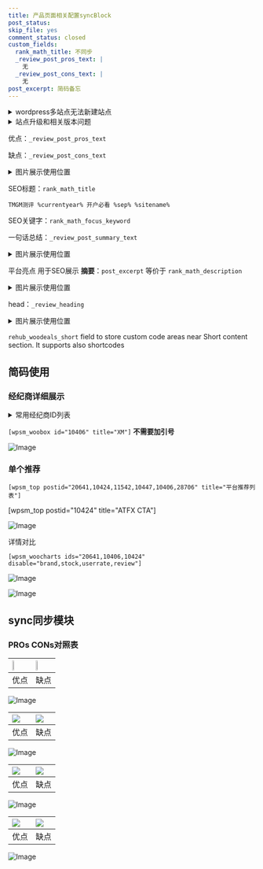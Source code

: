 ```yaml
---
title: 产品页面相关配置syncBlock
post_status: 
skip_file: yes
comment_status: closed
custom_fields:
  rank_math_title: 不同步
  _review_post_pros_text: |
    无
  _review_post_cons_text: |
    无
post_excerpt: 简码备忘
---
```

<details><summary>wordpress多站点无法新建站点</summary>

<li>和报错需要清理cookies一样的原因</li>
<li>wp-config.php里面<code>define( 'SUBDOMAIN_INSTALL', false );//子域名安装</code></li>
<li>新建子站点是用<code>define( 'SUBDOMAIN_INSTALL', true);//子域名安装</code> 完成以后，改成<code>false</code></li>
</details>

<details><summary>站点升级和相关版本问题</summary>

<p>wordpress：5.9.9
woocommerce：7.5.1
出现问题的地方：主题选项里面>><strong>Product layout >>compact style</strong></p>
<p>如何出现没有用过的字段 导致无法保存。先导出配置 然后进行修改，后面再次恢复即可。</p>
<p>出现部分字段无法显示时，需要返回默认布局后，对产品进行保存就好了。</p>
<p></p>
</details>

优点：`_review_post_pros_text`

缺点：`_review_post_cons_text`

<details><summary>图片展示使用位置</summary>

<img src="https://prod-files-secure.s3.us-west-2.amazonaws.com/39ed1227-6d7d-4570-be36-9ccd4a2c4241/f51d3d83-55d4-4bdf-9604-f37ec77ab556/Untitled.png?X-Amz-Algorithm=AWS4-HMAC-SHA256&X-Amz-Content-Sha256=UNSIGNED-PAYLOAD&X-Amz-Credential=ASIAZI2LB466QOR2KZHH%2F20250724%2Fus-west-2%2Fs3%2Faws4_request&X-Amz-Date=20250724T045524Z&X-Amz-Expires=3600&X-Amz-Security-Token=IQoJb3JpZ2luX2VjEPv%2F%2F%2F%2F%2F%2F%2F%2F%2F%2FwEaCXVzLXdlc3QtMiJIMEYCIQCfPt6miSI92AwSNWNOiSjHf1d%2Bcth2DeUtNNVGogJRQQIhAPFQ1giibSDr7q2TA%2FT1pY%2BpPMr1XCgUWe6zBcqV6%2B7aKv8DCCQQABoMNjM3NDIzMTgzODA1IgwCWz8QcCDz0pnMc2Qq3AMaUefUyd2%2FGn04sYfGjQhl2oXMgKH95HvFO6QG100uRfmKh6p63PZlER7kWOaAmEA7eIEZvr3KrM5HXCcD0cJI1FcFWw60qaUI3Be9YUJ4ckq7CYybR6aVqFaYJl4WSuaSHpfh3IL3oFIDDXwUOPb%2Fa48PX5fwVqX1uUOQTjk1Y9iq4SJpdlc7mkcsXba75DZnCWkLYPHflycZY2AJxCrqtSPg8W8PJi%2FxAWt8ZMgO8LldC7kV2gwbfOdgP1nUXbwnM89ecZtfBz%2FbN1XlMfYLVepg%2FzdRSTEd4YJArzfCHyl5eUnUiVTGeknI6xyBPXBdC%2FqCude%2B8xXOtYETbs0cq3iA0Jwgw7aoiXj31kdQ2C2i4YZbEWi%2FCJ1nfJ8IirsgfwLSeoNeygBVaEaZIUX4HusmqtrbBe6yPXpjLLuet2YL3s7p%2FNzGCMpM6D%2BxQwAE0%2FCFsOXlpJNDxKTM9pmCJKa%2FeewZT5RIf77kZxFeEFMt4Mknve4LSyf2059rIOK4yl%2FmyTcnbd4FkXES21TiIngr6ch4%2FYRTrmsWzzOHOe7QNmHnq%2F5oPKXAjKrZhx0JDzsZS5deH3TMfFfP0L2iR0%2BRUJe9X3ol8oZaHAqISJrQdsaSMuftDYZCFzDFtYbEBjqkAUyR0qvpoaXoh9SIHt0b%2Fw0aVqOngF5i9YPtx38z8TX7vaCiPCp7%2B10LzcrKz1%2FVGf%2FOQB41%2FFuoco15QAiqa70K3bKCA5CcqsVXWmuxWn9iS6UsPSHnryoxbiKoZ58uc4oiReBDjGEM9XCa94cQOYFX9ADKxRjtPPnDiyeK6Mc1800qYzVAgUWS9tG%2BupgzsMZZyjEVEOg%2FFFI8iLu9kN88apTX&X-Amz-Signature=ab9faaa04ca802ff1626c14ebe4b6118103f2941493c733626cdcddd126adcb8&X-Amz-SignedHeaders=host&x-amz-checksum-mode=ENABLED&x-id=GetObject" alt="Image">
</details>

SEO标题：`rank_math_title`

`TMGM测评 %currentyear% 开户必看 %sep% %sitename%`

SEO关键字：`rank_math_focus_keyword`

一句话总结：`_review_post_summary_text`

<details><summary>图片展示使用位置</summary>

<img src="https://prod-files-secure.s3.us-west-2.amazonaws.com/39ed1227-6d7d-4570-be36-9ccd4a2c4241/4b96a922-296c-4f4e-8630-d1c870cbce01/Untitled.png?X-Amz-Algorithm=AWS4-HMAC-SHA256&X-Amz-Content-Sha256=UNSIGNED-PAYLOAD&X-Amz-Credential=ASIAZI2LB466VGFKWRMG%2F20250724%2Fus-west-2%2Fs3%2Faws4_request&X-Amz-Date=20250724T045525Z&X-Amz-Expires=3600&X-Amz-Security-Token=IQoJb3JpZ2luX2VjEPv%2F%2F%2F%2F%2F%2F%2F%2F%2F%2FwEaCXVzLXdlc3QtMiJHMEUCICb6qfH8zzPOqvAJw4TsqnEhxJDtNGqvf8AqeAuUffRSAiEA8c1ArVd2kPxl3JjcDkuzNY1nJ3hrSmNFkiJKatxk64wq%2FwMIJBAAGgw2Mzc0MjMxODM4MDUiDJJaaj4h1HmiFuD6kSrcA%2FveSIkJlFAvMZkxfou%2BVd7OgSWz890PNC0SS3O0Z2LZxbH%2F1t%2BWvw77cAHpg1APVvidK%2F3Hy090E1%2FeUxN6IZALXKKJZS7hpIHzt6rRRzXa9FG4%2BNchIWA54hjiBaPvh1TZtdqxPqJKzTkSDDNITI2lOI4Sp1tpC%2FXfGrnKPC5Pc1WqzEDSRe%2FyNpKGsYpBR0hATNCE2qNjWlW4VoW4ybD4zMtEw%2BecvTsOyaFK6DUGmu16UPD4Pn0nTsQwjO55Hq59ap%2FpGoVYcHal4M4iBIySBQA9Hk4oYUzkdvMsCT2631l6vaJ6Wsl1d3k2mJbbJt6LyCRj2g28vwej5nNt3WOzsAucfHzdykfM0KCIXULrZHHMqZwpsKNWhz1yRrCSd%2B%2F2kUukT7Vo0K%2Fu5ZHAZEr1hdss%2F%2Frja%2BJz%2FcKVyCUUwJsx%2F22ACIyim%2F%2FkIflH4T3DhHn6L7p2sMD6T5tdy4IEKvFHIE2W%2BsLtl485IZEuTWn6ecSITl6KXZAoWrQFFnFg9KDrpZ%2F34X6zcODwjp9AiCEDqn2uSlJkQjqATJ88Ti3vg3EWdbg5DNlbpXTHpxfw1HZwB9pqdZPwVR5nCGaieQw0274Xm25BgCDuv%2FSPNnkw%2FPsXQn1Ku0kyMLW2hsQGOqUBOQUhZ9QQl6umna4LW20rL%2Bus2aGTFTVoQy6MHn9utJBipHo1xHte1DtS%2BNHGsxgB9obAZo4EknydnrT%2BSuUdePESHkyWcxOgvomt6q8GjQVXLUJnfQ8%2FmowDbW6iFNcW%2BO%2Fx5hR9ua1HDOAnBXQWQ2JiEM9zhtPyXCxbuvqnHPXH%2FHcxnuZD%2BEtiJmlavfgp6aLjuQvga3uvtP08sLYrlxK1twp0&X-Amz-Signature=8eb65aeecee60a933562d7b3bd9e3993a004fb55fb7b82c0b3c188dbd356e31a&X-Amz-SignedHeaders=host&x-amz-checksum-mode=ENABLED&x-id=GetObject" alt="Image">
</details>

平台亮点 用于SEO展示 **摘要**：`post_excerpt`  等价于 `rank_math_description`

<details><summary>图片展示使用位置</summary>

<img src="https://prod-files-secure.s3.us-west-2.amazonaws.com/39ed1227-6d7d-4570-be36-9ccd4a2c4241/1ee11f63-b60a-4dfe-a7a7-d58ff23b5d88/Untitled.png?X-Amz-Algorithm=AWS4-HMAC-SHA256&X-Amz-Content-Sha256=UNSIGNED-PAYLOAD&X-Amz-Credential=ASIAZI2LB466UR7GJFBF%2F20250724%2Fus-west-2%2Fs3%2Faws4_request&X-Amz-Date=20250724T045525Z&X-Amz-Expires=3600&X-Amz-Security-Token=IQoJb3JpZ2luX2VjEPv%2F%2F%2F%2F%2F%2F%2F%2F%2F%2FwEaCXVzLXdlc3QtMiJIMEYCIQDegoqSYfS3%2F6JCLTuSvkl%2BlTM3i7ewACpWJ23urfIj4gIhAMfKjexo2UR95MBV1dIdg8Xjw7vn2yFkp8bhgS%2FIVImrKv8DCCQQABoMNjM3NDIzMTgzODA1IgxnUZxxHA0i3xYjaHgq3ANKXrlKp39A8g%2B%2FKv9de%2FQ0HhLE7Fe0obPCwDDJxLH7A6sbCDMgEuSScvzy6NUZOLmvrpytmwlZKDhue9uEvZZWNwQXz4qeXayOPPEAXYEi6Fqsx%2BLxq6KQ%2BtLfOej4gcoWmBqjWxsaxM5cu3hPynnxQTaVU834EQObIZ4XyeOXgaYpIk5tGW3ojpMZc3O49Y3ADunySUlkf8bywbLkatFPuZlT25uF0oJHGYcPDZi729qstpUo0ELsoqYQpnahszdwdVQPsVsorN00i0VVzy4tF9qaHNUx3lRN3uj9dy0YjdLnAGXV2IZit3U%2BORj4FxerKce8YaQrl9KUu7Ji6D0j%2FIL0L7w8d0x3l%2BQShKOU8Lg%2BDN%2FcbeabuboHT9aXSH3pwNVDMNwvQcHIu5AqDdUOSmvvDMk1TXCd2L7TP56qo3mLKn5URmOoIP0QMf2u7FGjbMrfxtiEE%2B0AXoOsP9%2BImhW2b%2BWOOJnFLgK0afyAWYPB9%2FVa3H3lBWULS4gX7mh%2FZ6Kb8GRo%2Fe3KQSlusZwzQVDKFdjfe0XAOM0qH9ZntIv7yu89KWWX4ZoJ7xeZkZw6Va0Od8eZ8AMRmSlTw9E924iEPl%2FN5FLauMj3%2FFAMX8W5cd7wW5w6V%2FkHtTDTtYbEBjqkAUj9G6VOkUtfsCk7tq2ezgTFJ2kC1%2BJPNKKmTSh2eS9SgdRgmCWG7nYmW1JQv%2B1ovZGgrTksXRyCAjNjTNuMQF79iU7YVF5C1MOvq6bxjN4fZRqIv4eTSwGfOWNUNWgB2wNcPhNN8VzJ7W1MDtshrqWwEZvkhJ2LYNzH2P%2BGgJeWceCahIrgbxG7fbFqrN1EHaIKW4AV%2FAICc6Mavl%2FzFzM0qTOM&X-Amz-Signature=1388a0c12512119fa5291d494126fc4b3464c493ca75380923292f95ab3346bd&X-Amz-SignedHeaders=host&x-amz-checksum-mode=ENABLED&x-id=GetObject" alt="Image">
<img src="https://prod-files-secure.s3.us-west-2.amazonaws.com/39ed1227-6d7d-4570-be36-9ccd4a2c4241/ad4118b5-78d8-4fbe-801e-3b29b5d99c01/Untitled.png?X-Amz-Algorithm=AWS4-HMAC-SHA256&X-Amz-Content-Sha256=UNSIGNED-PAYLOAD&X-Amz-Credential=ASIAZI2LB466UR7GJFBF%2F20250724%2Fus-west-2%2Fs3%2Faws4_request&X-Amz-Date=20250724T045525Z&X-Amz-Expires=3600&X-Amz-Security-Token=IQoJb3JpZ2luX2VjEPv%2F%2F%2F%2F%2F%2F%2F%2F%2F%2FwEaCXVzLXdlc3QtMiJIMEYCIQDegoqSYfS3%2F6JCLTuSvkl%2BlTM3i7ewACpWJ23urfIj4gIhAMfKjexo2UR95MBV1dIdg8Xjw7vn2yFkp8bhgS%2FIVImrKv8DCCQQABoMNjM3NDIzMTgzODA1IgxnUZxxHA0i3xYjaHgq3ANKXrlKp39A8g%2B%2FKv9de%2FQ0HhLE7Fe0obPCwDDJxLH7A6sbCDMgEuSScvzy6NUZOLmvrpytmwlZKDhue9uEvZZWNwQXz4qeXayOPPEAXYEi6Fqsx%2BLxq6KQ%2BtLfOej4gcoWmBqjWxsaxM5cu3hPynnxQTaVU834EQObIZ4XyeOXgaYpIk5tGW3ojpMZc3O49Y3ADunySUlkf8bywbLkatFPuZlT25uF0oJHGYcPDZi729qstpUo0ELsoqYQpnahszdwdVQPsVsorN00i0VVzy4tF9qaHNUx3lRN3uj9dy0YjdLnAGXV2IZit3U%2BORj4FxerKce8YaQrl9KUu7Ji6D0j%2FIL0L7w8d0x3l%2BQShKOU8Lg%2BDN%2FcbeabuboHT9aXSH3pwNVDMNwvQcHIu5AqDdUOSmvvDMk1TXCd2L7TP56qo3mLKn5URmOoIP0QMf2u7FGjbMrfxtiEE%2B0AXoOsP9%2BImhW2b%2BWOOJnFLgK0afyAWYPB9%2FVa3H3lBWULS4gX7mh%2FZ6Kb8GRo%2Fe3KQSlusZwzQVDKFdjfe0XAOM0qH9ZntIv7yu89KWWX4ZoJ7xeZkZw6Va0Od8eZ8AMRmSlTw9E924iEPl%2FN5FLauMj3%2FFAMX8W5cd7wW5w6V%2FkHtTDTtYbEBjqkAUj9G6VOkUtfsCk7tq2ezgTFJ2kC1%2BJPNKKmTSh2eS9SgdRgmCWG7nYmW1JQv%2B1ovZGgrTksXRyCAjNjTNuMQF79iU7YVF5C1MOvq6bxjN4fZRqIv4eTSwGfOWNUNWgB2wNcPhNN8VzJ7W1MDtshrqWwEZvkhJ2LYNzH2P%2BGgJeWceCahIrgbxG7fbFqrN1EHaIKW4AV%2FAICc6Mavl%2FzFzM0qTOM&X-Amz-Signature=80534807972f9f6ccae4a2ae3dc684ae294298fd2cf8479338dcca9300bd361b&X-Amz-SignedHeaders=host&x-amz-checksum-mode=ENABLED&x-id=GetObject" alt="Image">
<img src="https://prod-files-secure.s3.us-west-2.amazonaws.com/39ed1227-6d7d-4570-be36-9ccd4a2c4241/a38cf7c9-a79c-4b64-9e94-13589fe0758b/Untitled.png?X-Amz-Algorithm=AWS4-HMAC-SHA256&X-Amz-Content-Sha256=UNSIGNED-PAYLOAD&X-Amz-Credential=ASIAZI2LB466UR7GJFBF%2F20250724%2Fus-west-2%2Fs3%2Faws4_request&X-Amz-Date=20250724T045525Z&X-Amz-Expires=3600&X-Amz-Security-Token=IQoJb3JpZ2luX2VjEPv%2F%2F%2F%2F%2F%2F%2F%2F%2F%2FwEaCXVzLXdlc3QtMiJIMEYCIQDegoqSYfS3%2F6JCLTuSvkl%2BlTM3i7ewACpWJ23urfIj4gIhAMfKjexo2UR95MBV1dIdg8Xjw7vn2yFkp8bhgS%2FIVImrKv8DCCQQABoMNjM3NDIzMTgzODA1IgxnUZxxHA0i3xYjaHgq3ANKXrlKp39A8g%2B%2FKv9de%2FQ0HhLE7Fe0obPCwDDJxLH7A6sbCDMgEuSScvzy6NUZOLmvrpytmwlZKDhue9uEvZZWNwQXz4qeXayOPPEAXYEi6Fqsx%2BLxq6KQ%2BtLfOej4gcoWmBqjWxsaxM5cu3hPynnxQTaVU834EQObIZ4XyeOXgaYpIk5tGW3ojpMZc3O49Y3ADunySUlkf8bywbLkatFPuZlT25uF0oJHGYcPDZi729qstpUo0ELsoqYQpnahszdwdVQPsVsorN00i0VVzy4tF9qaHNUx3lRN3uj9dy0YjdLnAGXV2IZit3U%2BORj4FxerKce8YaQrl9KUu7Ji6D0j%2FIL0L7w8d0x3l%2BQShKOU8Lg%2BDN%2FcbeabuboHT9aXSH3pwNVDMNwvQcHIu5AqDdUOSmvvDMk1TXCd2L7TP56qo3mLKn5URmOoIP0QMf2u7FGjbMrfxtiEE%2B0AXoOsP9%2BImhW2b%2BWOOJnFLgK0afyAWYPB9%2FVa3H3lBWULS4gX7mh%2FZ6Kb8GRo%2Fe3KQSlusZwzQVDKFdjfe0XAOM0qH9ZntIv7yu89KWWX4ZoJ7xeZkZw6Va0Od8eZ8AMRmSlTw9E924iEPl%2FN5FLauMj3%2FFAMX8W5cd7wW5w6V%2FkHtTDTtYbEBjqkAUj9G6VOkUtfsCk7tq2ezgTFJ2kC1%2BJPNKKmTSh2eS9SgdRgmCWG7nYmW1JQv%2B1ovZGgrTksXRyCAjNjTNuMQF79iU7YVF5C1MOvq6bxjN4fZRqIv4eTSwGfOWNUNWgB2wNcPhNN8VzJ7W1MDtshrqWwEZvkhJ2LYNzH2P%2BGgJeWceCahIrgbxG7fbFqrN1EHaIKW4AV%2FAICc6Mavl%2FzFzM0qTOM&X-Amz-Signature=4e95640a056c1fc11f1f27cc3a8b949e653a9c45bdf658b570664c70b839dc2d&X-Amz-SignedHeaders=host&x-amz-checksum-mode=ENABLED&x-id=GetObject" alt="Image">
<img src="https://prod-files-secure.s3.us-west-2.amazonaws.com/39ed1227-6d7d-4570-be36-9ccd4a2c4241/7da6fc1e-d2ac-42ae-8c75-cb5749aa18f6/Untitled.png?X-Amz-Algorithm=AWS4-HMAC-SHA256&X-Amz-Content-Sha256=UNSIGNED-PAYLOAD&X-Amz-Credential=ASIAZI2LB466UR7GJFBF%2F20250724%2Fus-west-2%2Fs3%2Faws4_request&X-Amz-Date=20250724T045525Z&X-Amz-Expires=3600&X-Amz-Security-Token=IQoJb3JpZ2luX2VjEPv%2F%2F%2F%2F%2F%2F%2F%2F%2F%2FwEaCXVzLXdlc3QtMiJIMEYCIQDegoqSYfS3%2F6JCLTuSvkl%2BlTM3i7ewACpWJ23urfIj4gIhAMfKjexo2UR95MBV1dIdg8Xjw7vn2yFkp8bhgS%2FIVImrKv8DCCQQABoMNjM3NDIzMTgzODA1IgxnUZxxHA0i3xYjaHgq3ANKXrlKp39A8g%2B%2FKv9de%2FQ0HhLE7Fe0obPCwDDJxLH7A6sbCDMgEuSScvzy6NUZOLmvrpytmwlZKDhue9uEvZZWNwQXz4qeXayOPPEAXYEi6Fqsx%2BLxq6KQ%2BtLfOej4gcoWmBqjWxsaxM5cu3hPynnxQTaVU834EQObIZ4XyeOXgaYpIk5tGW3ojpMZc3O49Y3ADunySUlkf8bywbLkatFPuZlT25uF0oJHGYcPDZi729qstpUo0ELsoqYQpnahszdwdVQPsVsorN00i0VVzy4tF9qaHNUx3lRN3uj9dy0YjdLnAGXV2IZit3U%2BORj4FxerKce8YaQrl9KUu7Ji6D0j%2FIL0L7w8d0x3l%2BQShKOU8Lg%2BDN%2FcbeabuboHT9aXSH3pwNVDMNwvQcHIu5AqDdUOSmvvDMk1TXCd2L7TP56qo3mLKn5URmOoIP0QMf2u7FGjbMrfxtiEE%2B0AXoOsP9%2BImhW2b%2BWOOJnFLgK0afyAWYPB9%2FVa3H3lBWULS4gX7mh%2FZ6Kb8GRo%2Fe3KQSlusZwzQVDKFdjfe0XAOM0qH9ZntIv7yu89KWWX4ZoJ7xeZkZw6Va0Od8eZ8AMRmSlTw9E924iEPl%2FN5FLauMj3%2FFAMX8W5cd7wW5w6V%2FkHtTDTtYbEBjqkAUj9G6VOkUtfsCk7tq2ezgTFJ2kC1%2BJPNKKmTSh2eS9SgdRgmCWG7nYmW1JQv%2B1ovZGgrTksXRyCAjNjTNuMQF79iU7YVF5C1MOvq6bxjN4fZRqIv4eTSwGfOWNUNWgB2wNcPhNN8VzJ7W1MDtshrqWwEZvkhJ2LYNzH2P%2BGgJeWceCahIrgbxG7fbFqrN1EHaIKW4AV%2FAICc6Mavl%2FzFzM0qTOM&X-Amz-Signature=5a977c9845b44325a8d92a7a6901d50752ffdf62d77f2aea660bfa23adbfc8fc&X-Amz-SignedHeaders=host&x-amz-checksum-mode=ENABLED&x-id=GetObject" alt="Image">
<img src="https://prod-files-secure.s3.us-west-2.amazonaws.com/39ed1227-6d7d-4570-be36-9ccd4a2c4241/7e97f40a-eaee-47f5-b2f9-475f96808fa7/Untitled.png?X-Amz-Algorithm=AWS4-HMAC-SHA256&X-Amz-Content-Sha256=UNSIGNED-PAYLOAD&X-Amz-Credential=ASIAZI2LB466UR7GJFBF%2F20250724%2Fus-west-2%2Fs3%2Faws4_request&X-Amz-Date=20250724T045525Z&X-Amz-Expires=3600&X-Amz-Security-Token=IQoJb3JpZ2luX2VjEPv%2F%2F%2F%2F%2F%2F%2F%2F%2F%2FwEaCXVzLXdlc3QtMiJIMEYCIQDegoqSYfS3%2F6JCLTuSvkl%2BlTM3i7ewACpWJ23urfIj4gIhAMfKjexo2UR95MBV1dIdg8Xjw7vn2yFkp8bhgS%2FIVImrKv8DCCQQABoMNjM3NDIzMTgzODA1IgxnUZxxHA0i3xYjaHgq3ANKXrlKp39A8g%2B%2FKv9de%2FQ0HhLE7Fe0obPCwDDJxLH7A6sbCDMgEuSScvzy6NUZOLmvrpytmwlZKDhue9uEvZZWNwQXz4qeXayOPPEAXYEi6Fqsx%2BLxq6KQ%2BtLfOej4gcoWmBqjWxsaxM5cu3hPynnxQTaVU834EQObIZ4XyeOXgaYpIk5tGW3ojpMZc3O49Y3ADunySUlkf8bywbLkatFPuZlT25uF0oJHGYcPDZi729qstpUo0ELsoqYQpnahszdwdVQPsVsorN00i0VVzy4tF9qaHNUx3lRN3uj9dy0YjdLnAGXV2IZit3U%2BORj4FxerKce8YaQrl9KUu7Ji6D0j%2FIL0L7w8d0x3l%2BQShKOU8Lg%2BDN%2FcbeabuboHT9aXSH3pwNVDMNwvQcHIu5AqDdUOSmvvDMk1TXCd2L7TP56qo3mLKn5URmOoIP0QMf2u7FGjbMrfxtiEE%2B0AXoOsP9%2BImhW2b%2BWOOJnFLgK0afyAWYPB9%2FVa3H3lBWULS4gX7mh%2FZ6Kb8GRo%2Fe3KQSlusZwzQVDKFdjfe0XAOM0qH9ZntIv7yu89KWWX4ZoJ7xeZkZw6Va0Od8eZ8AMRmSlTw9E924iEPl%2FN5FLauMj3%2FFAMX8W5cd7wW5w6V%2FkHtTDTtYbEBjqkAUj9G6VOkUtfsCk7tq2ezgTFJ2kC1%2BJPNKKmTSh2eS9SgdRgmCWG7nYmW1JQv%2B1ovZGgrTksXRyCAjNjTNuMQF79iU7YVF5C1MOvq6bxjN4fZRqIv4eTSwGfOWNUNWgB2wNcPhNN8VzJ7W1MDtshrqWwEZvkhJ2LYNzH2P%2BGgJeWceCahIrgbxG7fbFqrN1EHaIKW4AV%2FAICc6Mavl%2FzFzM0qTOM&X-Amz-Signature=2cba63a7b3788bffe50fa11c11d0aefb5f5e5fb51bd5609db34708591efed10e&X-Amz-SignedHeaders=host&x-amz-checksum-mode=ENABLED&x-id=GetObject" alt="Image">
</details>

head：`_review_heading`

<details><summary>图片展示使用位置</summary>

<img src="https://prod-files-secure.s3.us-west-2.amazonaws.com/39ed1227-6d7d-4570-be36-9ccd4a2c4241/3a4650ad-9887-415c-889a-edd51fa54f27/Untitled.png?X-Amz-Algorithm=AWS4-HMAC-SHA256&X-Amz-Content-Sha256=UNSIGNED-PAYLOAD&X-Amz-Credential=ASIAZI2LB466RZMTKOET%2F20250724%2Fus-west-2%2Fs3%2Faws4_request&X-Amz-Date=20250724T045525Z&X-Amz-Expires=3600&X-Amz-Security-Token=IQoJb3JpZ2luX2VjEPv%2F%2F%2F%2F%2F%2F%2F%2F%2F%2FwEaCXVzLXdlc3QtMiJGMEQCIClbiRivYE0H%2Fdj9SoM7IMoHfXDfo9bHGOT83wiOsmyGAiByLG7XfX7xp5tGPvRQUK%2BebNIVj0%2BJakco0P5JS5%2BBEir%2FAwgkEAAaDDYzNzQyMzE4MzgwNSIMaOIpNuMc0cRo3%2F92KtwDrWpP%2BUz0DtW0koynAlTlc9Hze60tgBNiXF0eWxszmSOqqsOa5sYHK3or%2BTI28UrsztbFG3vSkQzsST%2FW1DUZfy9HZ9UrZn9UPF2uaHIorSpRhmMuzFz993kFuJtwM8EFYlRNn1%2FWftuqXPcrPqGUVJQXLbgJUywKDYdlL%2FM0EfWIqtkI0KH6KFS%2BY%2Fg2mA5adDmcdCdaibxIQIsQqCth0blexRWwaGDOQIQP1%2BqpqrqFotjHz0swg70oS5eASOMncC0y%2FJtuq2%2F9g5C0qqO7zZWt%2F73GAzFpV%2Bkf1CLRZLRdoUr9WKFCwPMdzJsY469WZ2I1fx3k2omLR7rfxL4ow841Ocfpp1PRa1ZLGoDXK5XN0ujq4vqT6VMnqpuHxOGdpkwuJeCisLgIAihb%2Fkvy0TqUyS%2B9uNhM2Wrgf693dRGWAC6w3QNVQdk0HF47q07kAwGWiITdieEKtbETgP%2Bn8JkZ8Y1Xp3t9pVQ8zMaKaEiqYpxOu9mBGX4r7tccWTeqGLDXVyxOOeTPA8Kbj43iqIg4xLtWY0lZYs58C72xSXryeBN6xH%2BIY9JIXmrsU3NtvVq30JbshSiXtr%2BFEFPAulRYEbr2sZZg0RP%2B7Au%2BhIpnjXAF9KZm501cfVowwrWGxAY6pgF%2FogJppm%2Fs7Dn4yaq7jRDmKr4W1Tkwmh9iVmSdfROS08d3l%2B2ReAtLZD7eEyFqVGe3mXjMQdLFACyhT9KeZumtnaCT9OgUYm5b%2FnqDuD9m1BPUBRszVVYyQIIooXDA56UpTUieps%2B2%2FKySeMdqlNMeVudIhqKerJDHZykZLR0Km4PI4XQ6%2F08aIuB8nTvXxLSPRm4Rdq4WABXbmnKVaHI6qYVksQsL&X-Amz-Signature=20ca4cbd8d89d77373f064cd93dfb7f30844b63f3a6119e91f0ddc054119982b&X-Amz-SignedHeaders=host&x-amz-checksum-mode=ENABLED&x-id=GetObject" alt="Image">
</details>

`rehub_woodeals_short`	field to store custom code areas near Short content section. It supports also shortcodes



## 简码使用

### 经纪商详细展示

<details><summary>常用经纪商ID列表</summary>

<pre><code class="php">嘉盛 ===> 20641  [wpsm_woobox id="20641" title="嘉盛"]
易信easymarkets ===> 11542  [wpsm_woobox id="11542" title="易信easymarkets"]
ATFX外汇 ===> 10424  [wpsm_woobox id="10424" title="ATFX"]
XM ===> 10406  [wpsm_woobox id="10406" title="XM"]
TMGM ===> 29622  [wpsm_woobox id="29622" title="TMGM"]
HYCM ===> 10447  [wpsm_woobox id="10447" title="HYCM"]
fpmarkets澳福外汇 ===> 20639  [wpsm_woobox id="20639" title="fpmarkets澳福外汇"]</code></pre>
</details>

`[wpsm_woobox id="10406" title="XM"]` **不需要加引号**

![Image](https://prod-files-secure.s3.us-west-2.amazonaws.com/39ed1227-6d7d-4570-be36-9ccd4a2c4241/4f898f9d-0fa7-4e43-acd3-ac6bc7be575a/Untitled.png?X-Amz-Algorithm=AWS4-HMAC-SHA256&X-Amz-Content-Sha256=UNSIGNED-PAYLOAD&X-Amz-Credential=ASIAZI2LB466TWQIYGSH%2F20250724%2Fus-west-2%2Fs3%2Faws4_request&X-Amz-Date=20250724T045522Z&X-Amz-Expires=3600&X-Amz-Security-Token=IQoJb3JpZ2luX2VjEPv%2F%2F%2F%2F%2F%2F%2F%2F%2F%2FwEaCXVzLXdlc3QtMiJHMEUCIDyAbNsMjl%2BplBMcAHOTDRjiRF%2Fn9aGSwycrD13AU3X2AiEAj4u7%2FIKO4p6Doe9zj3BaLtmW%2F5zvoh1rVBX7qr%2FEGjAq%2FwMIJBAAGgw2Mzc0MjMxODM4MDUiDHJ9dsoRvyG9QBB7dSrcAywARG9Io%2BYkWsj%2B6Notsl5Jb62junHs%2Fcj1SeTWeQq42Bds4syANspyaUNKkQ7C9574ji81LSXoJTA6NL796p1kB9Ccy5ai34K2tZPmTdCheu%2FHttdC6ieVpbn%2BTwUJJyHf6ayD3c6MVN4cRq3%2BD1XfaOc0bHGKquCbyUrIMAnqO5tPq0AsYa9bkQML69R8Kpk465JN6oo%2FlMLhVxuBYZ2viR4Gz%2Bd9f7JyopnU7oJXMqn4yQFM4JIaTkgAnHiFptNvis4SnirU24oF7JhXoOWSc20RAANKxiMq5UwEw%2BFTNenms8bX6aT4Iq7Ndyf26C70XlcS0snA7O%2B%2FoRp0Wp%2BpANGdjeXcyvvzm2CUppQdJKj8rkdOcg2cXG4m2CAHOUaxbFmDsIGroDo%2BkKzZWzgvtFZHgwx%2B4axcMOo6xgzUJEDeDbCG%2BEW1JjIK%2FVqy2PWvAooAN2zasubGakH3yvRjeWDS0O6lnvI8bde8%2BSJJbb3sNKfq0fsMCfjBPA9KJ4pFFx4Q8QX7xk4SDu4WfqnQGuxVcJAFoRnBe8ZfWfg39j1XxymxQ2cCiudbMC6M5Uc9c9Tk4cAtyHSjGm0tIl%2FgUM0konMUlgLB7GCpBaHsdLBdRqo2qKHjx7NNMNu1hsQGOqUBv9V7Z6e1yJOiU8SrnrxPiurS2RFD2NYGrnBibMIvJFxxug2qejiBRtVYIi%2BCGY7VTK8jociPxYYh%2F3ToV%2BMpYML9PWCadMgzhxqxLENrd3wunpQTmsZSNme3eqEWN80dKldTLcb3rgS6w1kM%2BGC17Z7ndZmbZ8kA07wvBuBUn%2BvNCFEc2J%2FW0EBIl%2FgLaTTov%2BmAgjA8kdS2A%2FLMd33taHaRq56T&X-Amz-Signature=213892bffeeb6e9cd6e262c31c947244468245330be44ed119d9ae330bfc0cd8&X-Amz-SignedHeaders=host&x-amz-checksum-mode=ENABLED&x-id=GetObject)

### 单个推荐
`[wpsm_top postid="20641,10424,11542,10447,10406,28706" title="平台推荐列表"]`

[wpsm_top postid="10424" title="ATFX CTA"]

![Image](https://prod-files-secure.s3.us-west-2.amazonaws.com/39ed1227-6d7d-4570-be36-9ccd4a2c4241/5ac620dc-51a8-48b6-b55d-91f47299193c/Untitled.png?X-Amz-Algorithm=AWS4-HMAC-SHA256&X-Amz-Content-Sha256=UNSIGNED-PAYLOAD&X-Amz-Credential=ASIAZI2LB466TWQIYGSH%2F20250724%2Fus-west-2%2Fs3%2Faws4_request&X-Amz-Date=20250724T045522Z&X-Amz-Expires=3600&X-Amz-Security-Token=IQoJb3JpZ2luX2VjEPv%2F%2F%2F%2F%2F%2F%2F%2F%2F%2FwEaCXVzLXdlc3QtMiJHMEUCIDyAbNsMjl%2BplBMcAHOTDRjiRF%2Fn9aGSwycrD13AU3X2AiEAj4u7%2FIKO4p6Doe9zj3BaLtmW%2F5zvoh1rVBX7qr%2FEGjAq%2FwMIJBAAGgw2Mzc0MjMxODM4MDUiDHJ9dsoRvyG9QBB7dSrcAywARG9Io%2BYkWsj%2B6Notsl5Jb62junHs%2Fcj1SeTWeQq42Bds4syANspyaUNKkQ7C9574ji81LSXoJTA6NL796p1kB9Ccy5ai34K2tZPmTdCheu%2FHttdC6ieVpbn%2BTwUJJyHf6ayD3c6MVN4cRq3%2BD1XfaOc0bHGKquCbyUrIMAnqO5tPq0AsYa9bkQML69R8Kpk465JN6oo%2FlMLhVxuBYZ2viR4Gz%2Bd9f7JyopnU7oJXMqn4yQFM4JIaTkgAnHiFptNvis4SnirU24oF7JhXoOWSc20RAANKxiMq5UwEw%2BFTNenms8bX6aT4Iq7Ndyf26C70XlcS0snA7O%2B%2FoRp0Wp%2BpANGdjeXcyvvzm2CUppQdJKj8rkdOcg2cXG4m2CAHOUaxbFmDsIGroDo%2BkKzZWzgvtFZHgwx%2B4axcMOo6xgzUJEDeDbCG%2BEW1JjIK%2FVqy2PWvAooAN2zasubGakH3yvRjeWDS0O6lnvI8bde8%2BSJJbb3sNKfq0fsMCfjBPA9KJ4pFFx4Q8QX7xk4SDu4WfqnQGuxVcJAFoRnBe8ZfWfg39j1XxymxQ2cCiudbMC6M5Uc9c9Tk4cAtyHSjGm0tIl%2FgUM0konMUlgLB7GCpBaHsdLBdRqo2qKHjx7NNMNu1hsQGOqUBv9V7Z6e1yJOiU8SrnrxPiurS2RFD2NYGrnBibMIvJFxxug2qejiBRtVYIi%2BCGY7VTK8jociPxYYh%2F3ToV%2BMpYML9PWCadMgzhxqxLENrd3wunpQTmsZSNme3eqEWN80dKldTLcb3rgS6w1kM%2BGC17Z7ndZmbZ8kA07wvBuBUn%2BvNCFEc2J%2FW0EBIl%2FgLaTTov%2BmAgjA8kdS2A%2FLMd33taHaRq56T&X-Amz-Signature=01606ecc539c5ca075f632fe302789b4c9757e43058adbfa21510532b60c9fd5&X-Amz-SignedHeaders=host&x-amz-checksum-mode=ENABLED&x-id=GetObject)

详情对比

`[wpsm_woocharts ids="20641,10406,10424" disable="brand,stock,userrate,review"]`

![Image](https://prod-files-secure.s3.us-west-2.amazonaws.com/39ed1227-6d7d-4570-be36-9ccd4a2c4241/bf3ba45f-b9f3-4295-8aef-b4a495fd25f4/Untitled.png?X-Amz-Algorithm=AWS4-HMAC-SHA256&X-Amz-Content-Sha256=UNSIGNED-PAYLOAD&X-Amz-Credential=ASIAZI2LB466TWQIYGSH%2F20250724%2Fus-west-2%2Fs3%2Faws4_request&X-Amz-Date=20250724T045523Z&X-Amz-Expires=3600&X-Amz-Security-Token=IQoJb3JpZ2luX2VjEPv%2F%2F%2F%2F%2F%2F%2F%2F%2F%2FwEaCXVzLXdlc3QtMiJHMEUCIDyAbNsMjl%2BplBMcAHOTDRjiRF%2Fn9aGSwycrD13AU3X2AiEAj4u7%2FIKO4p6Doe9zj3BaLtmW%2F5zvoh1rVBX7qr%2FEGjAq%2FwMIJBAAGgw2Mzc0MjMxODM4MDUiDHJ9dsoRvyG9QBB7dSrcAywARG9Io%2BYkWsj%2B6Notsl5Jb62junHs%2Fcj1SeTWeQq42Bds4syANspyaUNKkQ7C9574ji81LSXoJTA6NL796p1kB9Ccy5ai34K2tZPmTdCheu%2FHttdC6ieVpbn%2BTwUJJyHf6ayD3c6MVN4cRq3%2BD1XfaOc0bHGKquCbyUrIMAnqO5tPq0AsYa9bkQML69R8Kpk465JN6oo%2FlMLhVxuBYZ2viR4Gz%2Bd9f7JyopnU7oJXMqn4yQFM4JIaTkgAnHiFptNvis4SnirU24oF7JhXoOWSc20RAANKxiMq5UwEw%2BFTNenms8bX6aT4Iq7Ndyf26C70XlcS0snA7O%2B%2FoRp0Wp%2BpANGdjeXcyvvzm2CUppQdJKj8rkdOcg2cXG4m2CAHOUaxbFmDsIGroDo%2BkKzZWzgvtFZHgwx%2B4axcMOo6xgzUJEDeDbCG%2BEW1JjIK%2FVqy2PWvAooAN2zasubGakH3yvRjeWDS0O6lnvI8bde8%2BSJJbb3sNKfq0fsMCfjBPA9KJ4pFFx4Q8QX7xk4SDu4WfqnQGuxVcJAFoRnBe8ZfWfg39j1XxymxQ2cCiudbMC6M5Uc9c9Tk4cAtyHSjGm0tIl%2FgUM0konMUlgLB7GCpBaHsdLBdRqo2qKHjx7NNMNu1hsQGOqUBv9V7Z6e1yJOiU8SrnrxPiurS2RFD2NYGrnBibMIvJFxxug2qejiBRtVYIi%2BCGY7VTK8jociPxYYh%2F3ToV%2BMpYML9PWCadMgzhxqxLENrd3wunpQTmsZSNme3eqEWN80dKldTLcb3rgS6w1kM%2BGC17Z7ndZmbZ8kA07wvBuBUn%2BvNCFEc2J%2FW0EBIl%2FgLaTTov%2BmAgjA8kdS2A%2FLMd33taHaRq56T&X-Amz-Signature=022274bfb1adbc6f4fec02dc70ddd8db7221869b24b8c324b7dcf566b3e31ad1&X-Amz-SignedHeaders=host&x-amz-checksum-mode=ENABLED&x-id=GetObject)

![Image](https://prod-files-secure.s3.us-west-2.amazonaws.com/39ed1227-6d7d-4570-be36-9ccd4a2c4241/30bc56ef-f383-4b48-9768-2ebc9e436ec0/Untitled.png?X-Amz-Algorithm=AWS4-HMAC-SHA256&X-Amz-Content-Sha256=UNSIGNED-PAYLOAD&X-Amz-Credential=ASIAZI2LB466TWQIYGSH%2F20250724%2Fus-west-2%2Fs3%2Faws4_request&X-Amz-Date=20250724T045523Z&X-Amz-Expires=3600&X-Amz-Security-Token=IQoJb3JpZ2luX2VjEPv%2F%2F%2F%2F%2F%2F%2F%2F%2F%2FwEaCXVzLXdlc3QtMiJHMEUCIDyAbNsMjl%2BplBMcAHOTDRjiRF%2Fn9aGSwycrD13AU3X2AiEAj4u7%2FIKO4p6Doe9zj3BaLtmW%2F5zvoh1rVBX7qr%2FEGjAq%2FwMIJBAAGgw2Mzc0MjMxODM4MDUiDHJ9dsoRvyG9QBB7dSrcAywARG9Io%2BYkWsj%2B6Notsl5Jb62junHs%2Fcj1SeTWeQq42Bds4syANspyaUNKkQ7C9574ji81LSXoJTA6NL796p1kB9Ccy5ai34K2tZPmTdCheu%2FHttdC6ieVpbn%2BTwUJJyHf6ayD3c6MVN4cRq3%2BD1XfaOc0bHGKquCbyUrIMAnqO5tPq0AsYa9bkQML69R8Kpk465JN6oo%2FlMLhVxuBYZ2viR4Gz%2Bd9f7JyopnU7oJXMqn4yQFM4JIaTkgAnHiFptNvis4SnirU24oF7JhXoOWSc20RAANKxiMq5UwEw%2BFTNenms8bX6aT4Iq7Ndyf26C70XlcS0snA7O%2B%2FoRp0Wp%2BpANGdjeXcyvvzm2CUppQdJKj8rkdOcg2cXG4m2CAHOUaxbFmDsIGroDo%2BkKzZWzgvtFZHgwx%2B4axcMOo6xgzUJEDeDbCG%2BEW1JjIK%2FVqy2PWvAooAN2zasubGakH3yvRjeWDS0O6lnvI8bde8%2BSJJbb3sNKfq0fsMCfjBPA9KJ4pFFx4Q8QX7xk4SDu4WfqnQGuxVcJAFoRnBe8ZfWfg39j1XxymxQ2cCiudbMC6M5Uc9c9Tk4cAtyHSjGm0tIl%2FgUM0konMUlgLB7GCpBaHsdLBdRqo2qKHjx7NNMNu1hsQGOqUBv9V7Z6e1yJOiU8SrnrxPiurS2RFD2NYGrnBibMIvJFxxug2qejiBRtVYIi%2BCGY7VTK8jociPxYYh%2F3ToV%2BMpYML9PWCadMgzhxqxLENrd3wunpQTmsZSNme3eqEWN80dKldTLcb3rgS6w1kM%2BGC17Z7ndZmbZ8kA07wvBuBUn%2BvNCFEc2J%2FW0EBIl%2FgLaTTov%2BmAgjA8kdS2A%2FLMd33taHaRq56T&X-Amz-Signature=48b63d8b9ead1d43e0fa4ae6e4fc324c686d48724d8e4c34de2b547d36bc2e74&X-Amz-SignedHeaders=host&x-amz-checksum-mode=ENABLED&x-id=GetObject)

## sync同步模块

### PROs CONs对照表

| <img src="https://cdn.ifttt.fun/gh/jarlin8/OSS@main/icons/customize/pros.svg" height="auto" width="37.3%"> | <img src="https://cdn.ifttt.fun/gh/jarlin8/OSS@main/icons/customize/cons.svg" height="auto" width="28.8%"> |
| :--- | :--- |
| 优点 | 缺点 |

![Image](https://prod-files-secure.s3.us-west-2.amazonaws.com/39ed1227-6d7d-4570-be36-9ccd4a2c4241/8742b755-dfb5-4004-9a5f-d6e561664bd8/Untitled.png?X-Amz-Algorithm=AWS4-HMAC-SHA256&X-Amz-Content-Sha256=UNSIGNED-PAYLOAD&X-Amz-Credential=ASIAZI2LB466TWQIYGSH%2F20250724%2Fus-west-2%2Fs3%2Faws4_request&X-Amz-Date=20250724T045523Z&X-Amz-Expires=3600&X-Amz-Security-Token=IQoJb3JpZ2luX2VjEPv%2F%2F%2F%2F%2F%2F%2F%2F%2F%2FwEaCXVzLXdlc3QtMiJHMEUCIDyAbNsMjl%2BplBMcAHOTDRjiRF%2Fn9aGSwycrD13AU3X2AiEAj4u7%2FIKO4p6Doe9zj3BaLtmW%2F5zvoh1rVBX7qr%2FEGjAq%2FwMIJBAAGgw2Mzc0MjMxODM4MDUiDHJ9dsoRvyG9QBB7dSrcAywARG9Io%2BYkWsj%2B6Notsl5Jb62junHs%2Fcj1SeTWeQq42Bds4syANspyaUNKkQ7C9574ji81LSXoJTA6NL796p1kB9Ccy5ai34K2tZPmTdCheu%2FHttdC6ieVpbn%2BTwUJJyHf6ayD3c6MVN4cRq3%2BD1XfaOc0bHGKquCbyUrIMAnqO5tPq0AsYa9bkQML69R8Kpk465JN6oo%2FlMLhVxuBYZ2viR4Gz%2Bd9f7JyopnU7oJXMqn4yQFM4JIaTkgAnHiFptNvis4SnirU24oF7JhXoOWSc20RAANKxiMq5UwEw%2BFTNenms8bX6aT4Iq7Ndyf26C70XlcS0snA7O%2B%2FoRp0Wp%2BpANGdjeXcyvvzm2CUppQdJKj8rkdOcg2cXG4m2CAHOUaxbFmDsIGroDo%2BkKzZWzgvtFZHgwx%2B4axcMOo6xgzUJEDeDbCG%2BEW1JjIK%2FVqy2PWvAooAN2zasubGakH3yvRjeWDS0O6lnvI8bde8%2BSJJbb3sNKfq0fsMCfjBPA9KJ4pFFx4Q8QX7xk4SDu4WfqnQGuxVcJAFoRnBe8ZfWfg39j1XxymxQ2cCiudbMC6M5Uc9c9Tk4cAtyHSjGm0tIl%2FgUM0konMUlgLB7GCpBaHsdLBdRqo2qKHjx7NNMNu1hsQGOqUBv9V7Z6e1yJOiU8SrnrxPiurS2RFD2NYGrnBibMIvJFxxug2qejiBRtVYIi%2BCGY7VTK8jociPxYYh%2F3ToV%2BMpYML9PWCadMgzhxqxLENrd3wunpQTmsZSNme3eqEWN80dKldTLcb3rgS6w1kM%2BGC17Z7ndZmbZ8kA07wvBuBUn%2BvNCFEc2J%2FW0EBIl%2FgLaTTov%2BmAgjA8kdS2A%2FLMd33taHaRq56T&X-Amz-Signature=416758ba4973ddb8080e529f53aa93a4f3c77e9ed181cc8c7a417f38987adea6&X-Amz-SignedHeaders=host&x-amz-checksum-mode=ENABLED&x-id=GetObject)

| <img src="https://cdn.ifttt.fun/gh/jarlin8/OSS@main/icons/customize/pros1.svg" height="auto"> | <img src="https://cdn.ifttt.fun/gh/jarlin8/OSS@main/icons/customize/cons1.svg" height="auto"> |
| :--- | :--- |
| 优点 | 缺点 |

![Image](https://prod-files-secure.s3.us-west-2.amazonaws.com/39ed1227-6d7d-4570-be36-9ccd4a2c4241/806358f8-c9c4-4e17-bb35-c6c76a5397a5/Untitled.png?X-Amz-Algorithm=AWS4-HMAC-SHA256&X-Amz-Content-Sha256=UNSIGNED-PAYLOAD&X-Amz-Credential=ASIAZI2LB466TWQIYGSH%2F20250724%2Fus-west-2%2Fs3%2Faws4_request&X-Amz-Date=20250724T045523Z&X-Amz-Expires=3600&X-Amz-Security-Token=IQoJb3JpZ2luX2VjEPv%2F%2F%2F%2F%2F%2F%2F%2F%2F%2FwEaCXVzLXdlc3QtMiJHMEUCIDyAbNsMjl%2BplBMcAHOTDRjiRF%2Fn9aGSwycrD13AU3X2AiEAj4u7%2FIKO4p6Doe9zj3BaLtmW%2F5zvoh1rVBX7qr%2FEGjAq%2FwMIJBAAGgw2Mzc0MjMxODM4MDUiDHJ9dsoRvyG9QBB7dSrcAywARG9Io%2BYkWsj%2B6Notsl5Jb62junHs%2Fcj1SeTWeQq42Bds4syANspyaUNKkQ7C9574ji81LSXoJTA6NL796p1kB9Ccy5ai34K2tZPmTdCheu%2FHttdC6ieVpbn%2BTwUJJyHf6ayD3c6MVN4cRq3%2BD1XfaOc0bHGKquCbyUrIMAnqO5tPq0AsYa9bkQML69R8Kpk465JN6oo%2FlMLhVxuBYZ2viR4Gz%2Bd9f7JyopnU7oJXMqn4yQFM4JIaTkgAnHiFptNvis4SnirU24oF7JhXoOWSc20RAANKxiMq5UwEw%2BFTNenms8bX6aT4Iq7Ndyf26C70XlcS0snA7O%2B%2FoRp0Wp%2BpANGdjeXcyvvzm2CUppQdJKj8rkdOcg2cXG4m2CAHOUaxbFmDsIGroDo%2BkKzZWzgvtFZHgwx%2B4axcMOo6xgzUJEDeDbCG%2BEW1JjIK%2FVqy2PWvAooAN2zasubGakH3yvRjeWDS0O6lnvI8bde8%2BSJJbb3sNKfq0fsMCfjBPA9KJ4pFFx4Q8QX7xk4SDu4WfqnQGuxVcJAFoRnBe8ZfWfg39j1XxymxQ2cCiudbMC6M5Uc9c9Tk4cAtyHSjGm0tIl%2FgUM0konMUlgLB7GCpBaHsdLBdRqo2qKHjx7NNMNu1hsQGOqUBv9V7Z6e1yJOiU8SrnrxPiurS2RFD2NYGrnBibMIvJFxxug2qejiBRtVYIi%2BCGY7VTK8jociPxYYh%2F3ToV%2BMpYML9PWCadMgzhxqxLENrd3wunpQTmsZSNme3eqEWN80dKldTLcb3rgS6w1kM%2BGC17Z7ndZmbZ8kA07wvBuBUn%2BvNCFEc2J%2FW0EBIl%2FgLaTTov%2BmAgjA8kdS2A%2FLMd33taHaRq56T&X-Amz-Signature=8b3c65d6e04514efb1756b128d56618d165d440cfcaf061ed90008ce32403da9&X-Amz-SignedHeaders=host&x-amz-checksum-mode=ENABLED&x-id=GetObject)

| <img src="https://cdn.ifttt.fun/gh/jarlin8/OSS@main/icons/customize/pros2.svg" height="auto"> | <img src="https://cdn.ifttt.fun/gh/jarlin8/OSS@main/icons/customize/cons2.svg" height="auto"> |
| :--- | :--- |
| 优点 | 缺点 |

![Image](https://prod-files-secure.s3.us-west-2.amazonaws.com/39ed1227-6d7d-4570-be36-9ccd4a2c4241/a9245ec9-70dd-4005-b534-0d54315fc5f3/Untitled.png?X-Amz-Algorithm=AWS4-HMAC-SHA256&X-Amz-Content-Sha256=UNSIGNED-PAYLOAD&X-Amz-Credential=ASIAZI2LB466TWQIYGSH%2F20250724%2Fus-west-2%2Fs3%2Faws4_request&X-Amz-Date=20250724T045523Z&X-Amz-Expires=3600&X-Amz-Security-Token=IQoJb3JpZ2luX2VjEPv%2F%2F%2F%2F%2F%2F%2F%2F%2F%2FwEaCXVzLXdlc3QtMiJHMEUCIDyAbNsMjl%2BplBMcAHOTDRjiRF%2Fn9aGSwycrD13AU3X2AiEAj4u7%2FIKO4p6Doe9zj3BaLtmW%2F5zvoh1rVBX7qr%2FEGjAq%2FwMIJBAAGgw2Mzc0MjMxODM4MDUiDHJ9dsoRvyG9QBB7dSrcAywARG9Io%2BYkWsj%2B6Notsl5Jb62junHs%2Fcj1SeTWeQq42Bds4syANspyaUNKkQ7C9574ji81LSXoJTA6NL796p1kB9Ccy5ai34K2tZPmTdCheu%2FHttdC6ieVpbn%2BTwUJJyHf6ayD3c6MVN4cRq3%2BD1XfaOc0bHGKquCbyUrIMAnqO5tPq0AsYa9bkQML69R8Kpk465JN6oo%2FlMLhVxuBYZ2viR4Gz%2Bd9f7JyopnU7oJXMqn4yQFM4JIaTkgAnHiFptNvis4SnirU24oF7JhXoOWSc20RAANKxiMq5UwEw%2BFTNenms8bX6aT4Iq7Ndyf26C70XlcS0snA7O%2B%2FoRp0Wp%2BpANGdjeXcyvvzm2CUppQdJKj8rkdOcg2cXG4m2CAHOUaxbFmDsIGroDo%2BkKzZWzgvtFZHgwx%2B4axcMOo6xgzUJEDeDbCG%2BEW1JjIK%2FVqy2PWvAooAN2zasubGakH3yvRjeWDS0O6lnvI8bde8%2BSJJbb3sNKfq0fsMCfjBPA9KJ4pFFx4Q8QX7xk4SDu4WfqnQGuxVcJAFoRnBe8ZfWfg39j1XxymxQ2cCiudbMC6M5Uc9c9Tk4cAtyHSjGm0tIl%2FgUM0konMUlgLB7GCpBaHsdLBdRqo2qKHjx7NNMNu1hsQGOqUBv9V7Z6e1yJOiU8SrnrxPiurS2RFD2NYGrnBibMIvJFxxug2qejiBRtVYIi%2BCGY7VTK8jociPxYYh%2F3ToV%2BMpYML9PWCadMgzhxqxLENrd3wunpQTmsZSNme3eqEWN80dKldTLcb3rgS6w1kM%2BGC17Z7ndZmbZ8kA07wvBuBUn%2BvNCFEc2J%2FW0EBIl%2FgLaTTov%2BmAgjA8kdS2A%2FLMd33taHaRq56T&X-Amz-Signature=02af4298052f2c0feaf9e60412ea9599e0fb913c1678291e03d544d1b3c7037f&X-Amz-SignedHeaders=host&x-amz-checksum-mode=ENABLED&x-id=GetObject)

| <img src="https://cdn.ifttt.fun/gh/jarlin8/OSS@main/icons/customize/pros3.svg" height="auto"> | <img src="https://cdn.ifttt.fun/gh/jarlin8/OSS@main/icons/customize/cons3.svg" height="auto"> |
| :--- | :--- |
| 优点 | 缺点 |

![Image](https://prod-files-secure.s3.us-west-2.amazonaws.com/39ed1227-6d7d-4570-be36-9ccd4a2c4241/e1e580a2-2e5c-4780-9ff4-19c318fc2284/Untitled.png?X-Amz-Algorithm=AWS4-HMAC-SHA256&X-Amz-Content-Sha256=UNSIGNED-PAYLOAD&X-Amz-Credential=ASIAZI2LB466TWQIYGSH%2F20250724%2Fus-west-2%2Fs3%2Faws4_request&X-Amz-Date=20250724T045523Z&X-Amz-Expires=3600&X-Amz-Security-Token=IQoJb3JpZ2luX2VjEPv%2F%2F%2F%2F%2F%2F%2F%2F%2F%2FwEaCXVzLXdlc3QtMiJHMEUCIDyAbNsMjl%2BplBMcAHOTDRjiRF%2Fn9aGSwycrD13AU3X2AiEAj4u7%2FIKO4p6Doe9zj3BaLtmW%2F5zvoh1rVBX7qr%2FEGjAq%2FwMIJBAAGgw2Mzc0MjMxODM4MDUiDHJ9dsoRvyG9QBB7dSrcAywARG9Io%2BYkWsj%2B6Notsl5Jb62junHs%2Fcj1SeTWeQq42Bds4syANspyaUNKkQ7C9574ji81LSXoJTA6NL796p1kB9Ccy5ai34K2tZPmTdCheu%2FHttdC6ieVpbn%2BTwUJJyHf6ayD3c6MVN4cRq3%2BD1XfaOc0bHGKquCbyUrIMAnqO5tPq0AsYa9bkQML69R8Kpk465JN6oo%2FlMLhVxuBYZ2viR4Gz%2Bd9f7JyopnU7oJXMqn4yQFM4JIaTkgAnHiFptNvis4SnirU24oF7JhXoOWSc20RAANKxiMq5UwEw%2BFTNenms8bX6aT4Iq7Ndyf26C70XlcS0snA7O%2B%2FoRp0Wp%2BpANGdjeXcyvvzm2CUppQdJKj8rkdOcg2cXG4m2CAHOUaxbFmDsIGroDo%2BkKzZWzgvtFZHgwx%2B4axcMOo6xgzUJEDeDbCG%2BEW1JjIK%2FVqy2PWvAooAN2zasubGakH3yvRjeWDS0O6lnvI8bde8%2BSJJbb3sNKfq0fsMCfjBPA9KJ4pFFx4Q8QX7xk4SDu4WfqnQGuxVcJAFoRnBe8ZfWfg39j1XxymxQ2cCiudbMC6M5Uc9c9Tk4cAtyHSjGm0tIl%2FgUM0konMUlgLB7GCpBaHsdLBdRqo2qKHjx7NNMNu1hsQGOqUBv9V7Z6e1yJOiU8SrnrxPiurS2RFD2NYGrnBibMIvJFxxug2qejiBRtVYIi%2BCGY7VTK8jociPxYYh%2F3ToV%2BMpYML9PWCadMgzhxqxLENrd3wunpQTmsZSNme3eqEWN80dKldTLcb3rgS6w1kM%2BGC17Z7ndZmbZ8kA07wvBuBUn%2BvNCFEc2J%2FW0EBIl%2FgLaTTov%2BmAgjA8kdS2A%2FLMd33taHaRq56T&X-Amz-Signature=38182e96977abc42289c3fb7a96a59120b8ad7942ebf07fad17048e1ee90e010&X-Amz-SignedHeaders=host&x-amz-checksum-mode=ENABLED&x-id=GetObject)